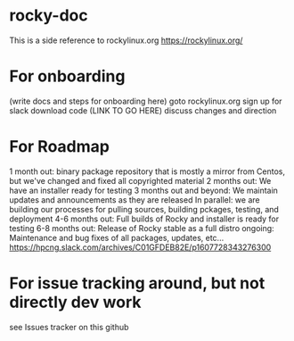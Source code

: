 ﻿# rocky-doc 
This is a side reference to rockylinux.org 
https://rockylinux.org/
# For onboarding 
(write docs and steps for onboarding here)
goto rockylinux.org 
sign up for slack 
download code (LINK TO GO HERE)
discuss changes and direction
# For Roadmap 

1 month out: binary package repository that is mostly a mirror from Centos, but we've changed and fixed all copyrighted material
2 months out: We have an installer ready for testing
3 months out and beyond: We maintain updates and announcements as they are released
In parallel: we are building our processes for pulling sources, building pckages, testing, and deployment
4-6 months out: Full builds of Rocky and installer is ready for testing
6-8 months out: Release of Rocky stable as a full distro
ongoing: Maintenance and bug fixes of all packages, updates, etc...
https://hpcng.slack.com/archives/C01GFDEB82E/p1607728343276300


# For issue tracking around, but not directly dev work 
see Issues tracker on this github
